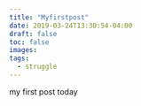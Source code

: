 ```yaml
---
title: "Myfirstpost"
date: 2019-03-24T13:30:54-04:00
draft: false
toc: false
images:
tags:
  - struggle
---
```

my first post today
